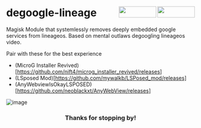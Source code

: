 <h1 align="left">degoogle-lineage
<img src="https://img.shields.io/github/watchers/d-solis/rtwo-agc-conf?color=%238AB4F8&labelColor=101012&label=watchers&style=for-the-badge" width=100 height=30 align="right" />
<img src="https://img.shields.io/github/stars/d-solis/rtwo-agc-conf?color=%238AB4F8&labelColor=101012&label=stars&style=for-the-badge" width=100 height=30 align="right" />
</h1> 
Magisk Module that systemlessly removes deeply embedded google services from lineageos. Based on mental outlaws degoogling lineageos video.

Pair with these for the best experience
 - (MicroG Installer Revived)[https://github.com/nift4/microg_installer_revived/releases]
 - (LSposed Mod)[https://github.com/mywalkb/LSPosed_mod/releases]
 - (AnyWebviewIsOkayLSPOSED)[https://github.com/neoblackxt/AnyWebView/releases]

![image](https://raw.githubusercontent.com/d-solis/dotfiles/main/assets/cat.svg)
<h3 align="center">
Thanks for stopping by!
</h3>
